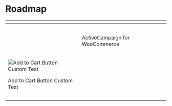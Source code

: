 # Roadmap

<table data-view="cards"><thead><tr><th></th><th></th><th></th></tr></thead><tbody><tr><td></td><td><p><img src="https://ps.w.org/activecampaign-for-woocommerce/assets/icon-256x256.png?rev=1925389" alt=""></p><p>ActiveCampaign for WooCommerce</p></td><td></td></tr><tr><td><p><img src="https://ps.w.org/add-to-cart-button-custom-text/assets/icon-128x128.png?rev=1339513" alt="Add to Cart Button Custom Text" data-size="original"></p><p>Add to Cart Button Custom Text</p></td><td></td><td></td></tr><tr><td></td><td></td><td></td></tr><tr><td></td><td></td><td></td></tr></tbody></table>

